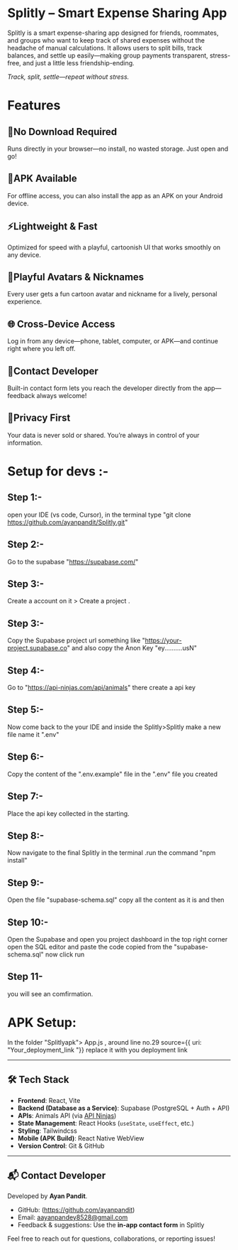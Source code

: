 # Splitly – Smart Expense Sharing App

Splitly is a smart expense-sharing app designed for friends, roommates, and groups who want to keep track of shared expenses without the headache of manual calculations. It allows users to split bills, track balances, and settle up easily—making group payments transparent, stress-free, and just a little less friendship-ending.
  
  *Track, split, settle—repeat without stress.*

# Features
## 🚀No Download Required

Runs directly in your browser—no install, no wasted storage. Just open and go!

## 📱APK Available

For offline access, you can also install the app as an APK on your Android device.

## ⚡Lightweight & Fast

Optimized for speed with a playful, cartoonish UI that works smoothly on any device.

## 🎨Playful Avatars & Nicknames

Every user gets a fun cartoon avatar and nickname for a lively, personal experience.

## 🌐 Cross-Device Access

Log in from any device—phone, tablet, computer, or APK—and continue right where you left off.

## 💬Contact Developer

Built-in contact form lets you reach the developer directly from the app—feedback always welcome!

## 🔐Privacy First

Your data is never sold or shared. You’re always in control of your information.

 # Setup for devs :-
## Step 1:- 
open your  IDE (vs code, Cursor), in the terminal type "git clone https://github.com/ayanpandit/Splitly.git" 
## Step 2:-
Go to the supabase "https://supabase.com/"
## Step 3:-
Create  a account on it > Create a project .
## Step 3:-
Copy the Supabase project url something like "https://your-project.supabase.co"  and also copy the  Anon Key  "ey..........usN"
## Step 4:-
Go to "https://api-ninjas.com/api/animals" there create a api key 
## Step 5:- 
Now come back to the your IDE and  inside the Splitly>Splitly make a new file name it ".env" 
## Step 6:-
Copy the content of the ".env.example" file in the ".env" file you created 
## Step 7:-
Place the api key collected in the starting.
## Step 8:-
Now navigate to the final Splitly in the terminal .run the command "npm install"
## Step 9:-
Open the file "supabase-schema.sql" copy all the content as it is and then 
## Step 10:-
Open the  Supabase and open  you project dashboard in the top right corner open the SQL editor and paste the code copied from the "supabase-schema.sql" now click run 
## Step 11-  
you  will see an comfirmation.
# APK Setup:
In the folder "Splitlyapk"> App.js , around line no.29 source={{ uri: "Your_deployment_link "}}
replace it with you deployment link 

---

## 🛠 Tech Stack

- **Frontend**: React, Vite  
- **Backend (Database as a Service)**: Supabase (PostgreSQL + Auth + API)  
- **APIs**:  Animals API (via [API Ninjas](https://api-ninjas.com/api/animals))  
- **State Management**: React Hooks (`useState`, `useEffect`, etc.)  
- **Styling**: Tailwindcss
- **Mobile (APK Build)**: React Native WebView  
- **Version Control**: Git & GitHub  
- ---

## 📬 Contact Developer

Developed by **Ayan Pandit**.  

- GitHub: (https://github.com/ayanpandit)  
- Email: aayanpandey8528@gmail.com   
- Feedback & suggestions: Use the **in-app contact form** in Splitly  

Feel free to reach out for questions, collaborations, or reporting issues!

